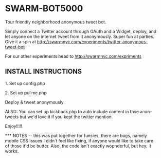 SWARM-BOT5000
===========================
Tour friendly neighborhood anonymous tweet bot. 

Simply connect a Twitter account through OAuth and a Widget, deploy, and let anyone on the internet tweet from it anonymously. Super fun at parties. Give it a spin at http://swarmnyc.com/experiments/twitter-anonymous-tweet-bot

For our other experiments head to http://swarmnyc.com/expriments 

<h2>INSTALL INSTRUCTIONS</h2>
<p>1. Set up config.php</p>
<p>2. Set up pullme.php</p>

Deploy & tweet anonymously. 

ALSO: You can set up kickback.php to auto include content in thse anon-tweets but we'd love it if you kept the twitter mention. 

Enjoy!!!!! 

*** NOTES -- this was put together for funsies, there are bugs, namely mobile CSS issues I didn't feel like fixing, if anyone would like to take care of those it'd be butter. Also, the code isn't exactly wopnderful, but hey. It works. 
